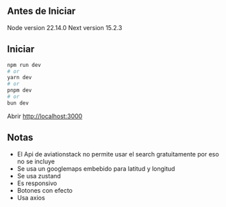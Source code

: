 ## Antes de Iniciar
Node version 22.14.0
Next version 15.2.3

## Iniciar

```bash
npm run dev
# or
yarn dev
# or
pnpm dev
# or
bun dev
```

Abrir [http://localhost:3000](http://localhost:3000) 

## Notas
* El Api de aviationstack no permite usar el search gratuitamente por eso no se incluye
* Se usa un googlemaps embebido para latitud y longitud
* Se usa zustand
* Es responsivo
* Botones con efecto
* Usa axios
